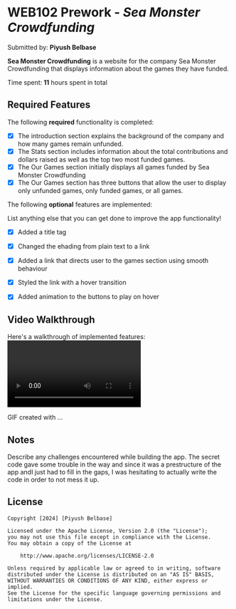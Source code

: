 # WEB102 Prework - *Sea Monster Crowdfunding*

Submitted by: **Piyush Belbase**

**Sea Monster Crowdfunding** is a website for the company Sea Monster Crowdfunding that displays information about the games they have funded.

Time spent: **11** hours spent in total

## Required Features

The following **required** functionality is completed:

* [X] The introduction section explains the background of the company and how many games remain unfunded.
* [X] The Stats section includes information about the total contributions and dollars raised as well as the top two most funded games.
* [X] The Our Games section initially displays all games funded by Sea Monster Crowdfunding
* [X] The Our Games section has three buttons that allow the user to display only unfunded games, only funded games, or all games.

The following **optional** features are implemented:

List anything else that you can get done to improve the app functionality!
* [X] Added a title tag
* [X] Changed the ehading from plain text to a link
* [X] Added a link that directs user to the games section using smooth behaviour
* [X] Styled the link with a hover transition
* [X] Added animation to the buttons to play on hover



## Video Walkthrough

Here's a walkthrough of implemented features:
<video src='http://i.imgur.com/a/GSXc5ey.gif' title='Video Walkthrough' width='' alt='Video Walkthrough' >

<!-- Replace this with whatever GIF tool you used! -->
GIF created with ...  
<!-- Recommended tools:
[Kap](https://getkap.co/) for macOS
[ScreenToGif](https://www.screentogif.com/) for Windows
[peek](https://github.com/phw/peek) for Linux. -->

## Notes

Describe any challenges encountered while building the app.
The secret code gave some trouble in the way and since it was a prestructure of the app andI just had to fill in the gaps, I was hesitating to actually write the code in order to not mess it up.

## License

    Copyright [2024] [Piyush Belbase]

    Licensed under the Apache License, Version 2.0 (the "License");
    you may not use this file except in compliance with the License.
    You may obtain a copy of the License at

        http://www.apache.org/licenses/LICENSE-2.0

    Unless required by applicable law or agreed to in writing, software
    distributed under the License is distributed on an "AS IS" BASIS,
    WITHOUT WARRANTIES OR CONDITIONS OF ANY KIND, either express or implied.
    See the License for the specific language governing permissions and
    limitations under the License.
